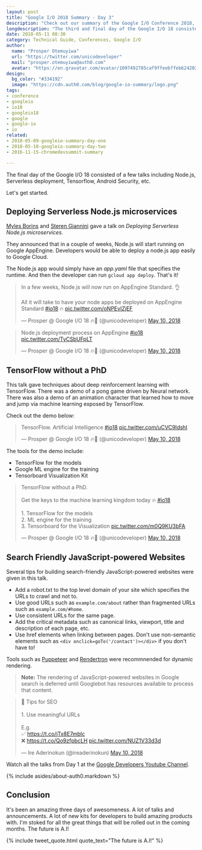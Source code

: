```yaml
---
layout: post
title: "Google I/O 2018 Summary - Day 3"
description: "Check out our summary of the Google I/O Conference 2018, Day 3."
longdescription: "The third and final day of the Google I/O 18 consisted of several talks including Node.js, Serverless deployment, Polymer, Chrome Dev Tools, Flutter and Artificial Intelligence."
date: 2018-05-11 08:30
category: Technical Guide, Conferences, Google I/O
author:
  name: "Prosper Otemuyiwa"
  url: "https://twitter.com/unicodeveloper"
  mail: "prosper.otemuyiwa@auth0.com"
  avatar: "https://en.gravatar.com/avatar/1097492785caf9ffeebffeb624202d8f?s=200"
design:
  bg_color: "#334192"
  image: "https://cdn.auth0.com/blog/google-io-summary/logo.png"
tags:
- conference
- googleio
- io18
- googleio18
- google
- google-io
- io
related:
- 2018-05-09-googleio-summary-day-one
- 2018-05-10-googleio-summary-day-two
- 2016-11-15-chromedevsummit-summary

---
```


The final day of the Google I/O 18 consisted of a few talks including Node.js, Serverless deployment, Tensorflow, Android Security, etc.

Let's get started. 

## Deploying Serverless Node.js microservices

[Myles Borins](https://twitter.com/MylesBorins) and [Steren Giannini](https://twitter.com/steren) gave a talk on _Deploying Serverless Node.js microservices_.

They announced that in a couple of weeks, Node.js will start running on Google AppEngine. Developers would be able to deploy a node.js app easily to Google Cloud. 

The Node.js app would simply have an _app.yaml_ file that specifies the runtime. And then the developer can run `gcloud app deploy`. That's it!

<blockquote class="twitter-tweet" data-lang="en"><p lang="en" dir="ltr">In a few weeks, Node.js will now run on AppEngine Standard. 👌<br><br>All it will take to have your node apps be deployed on AppEngine Standard <a href="https://twitter.com/hashtag/io18?src=hash&amp;ref_src=twsrc%5Etfw">#io18</a> 🔥 <a href="https://t.co/oNPEvIZjEF">pic.twitter.com/oNPEvIZjEF</a></p>&mdash; Prosper @ Google I/O 18 🔥🚀 (@unicodeveloper) <a href="https://twitter.com/unicodeveloper/status/994709191905308679?ref_src=twsrc%5Etfw">May 10, 2018</a></blockquote>
<script async src="https://platform.twitter.com/widgets.js" charset="utf-8"></script>

<blockquote class="twitter-tweet" data-lang="en"><p lang="en" dir="ltr">Node.js deployment process on AppEngine <a href="https://twitter.com/hashtag/io18?src=hash&amp;ref_src=twsrc%5Etfw">#io18</a> <a href="https://t.co/TyCSbUFpLT">pic.twitter.com/TyCSbUFpLT</a></p>&mdash; Prosper @ Google I/O 18 🔥🚀 (@unicodeveloper) <a href="https://twitter.com/unicodeveloper/status/994710527518502913?ref_src=twsrc%5Etfw">May 10, 2018</a></blockquote>
<script async src="https://platform.twitter.com/widgets.js" charset="utf-8"></script>

## TensorFlow without a PhD

This talk gave techniques about deep reinforcement learning with TensorFlow. There was a demo of a pong game driven by Neural network. There was also a demo of an animation character that learned how to move and jump via machine learning exposed by TensorFlow.

Check out the demo below:

<blockquote class="twitter-tweet" data-lang="en"><p lang="fr" dir="ltr">TensorFlow. Artificial Intelligence <a href="https://twitter.com/hashtag/io18?src=hash&amp;ref_src=twsrc%5Etfw">#io18</a> <a href="https://t.co/uCVC9IdshI">pic.twitter.com/uCVC9IdshI</a></p>&mdash; Prosper @ Google I/O 18 🔥🚀 (@unicodeveloper) <a href="https://twitter.com/unicodeveloper/status/994654638816223232?ref_src=twsrc%5Etfw">May 10, 2018</a></blockquote>
<script async src="https://platform.twitter.com/widgets.js" charset="utf-8"></script>

The tools for the demo include:

* TensorFlow for the models
* Google ML engine for the training
* Tensorboard Visualization Kit

<blockquote class="twitter-tweet" data-lang="en"><p lang="en" dir="ltr">TensorFlow without a PhD. <br><br>Get the keys to the machine learning kingdom today 🔥 <a href="https://twitter.com/hashtag/io18?src=hash&amp;ref_src=twsrc%5Etfw">#io18</a> <br><br>1. TensorFlow for the models <br>2. ML engine for the training<br>3. Tensorboard for the Visualization <a href="https://t.co/m0Q9KU3bFA">pic.twitter.com/m0Q9KU3bFA</a></p>&mdash; Prosper @ Google I/O 18 🔥🚀 (@unicodeveloper) <a href="https://twitter.com/unicodeveloper/status/994656270601760768?ref_src=twsrc%5Etfw">May 10, 2018</a></blockquote>
<script async src="https://platform.twitter.com/widgets.js" charset="utf-8"></script>

## Search Friendly JavaScript-powered Websites

Several tips for building search-friendly JavaScript-powered websites were given in this talk.

* Add a robot.txt to the top level domain of your site which specifies the URLs to crawl and not to.
* Use good URLs such as `example.com/about` rather than fragmented URLs such as `example.com/#home`.
* Use consistent URLs for the same page.
* Add the critical metadata such as canonical links, viewport, title and description of each page, etc.
* Use href elements when linking between pages. Don't use non-semantic elements such as `<div onclick=goTo('/contact')></div>` if you don't have to!

Tools such as [Puppeteer](https://developers.google.com/web/tools/puppeteer) and [Rendertron](https://github.com/GoogleChrome/rendertron) were recommnended for dynamic rendering.

> **Note:** The rendering of JavaScript-powered websites in Google search is deferred until Googlebot has resources available to process that content.

<blockquote class="twitter-tweet" data-lang="en"><p lang="en" dir="ltr">🌟 Tips for SEO<br><br>1. Use meaningful URLs<br><br>E.g. <br>✅ <a href="https://t.co/jTx8E7mblc">https://t.co/jTx8E7mblc</a> <br>❌ <a href="https://t.co/Qo9zfpbcLH">https://t.co/Qo9zfpbcLH</a> <a href="https://t.co/NUZ1V33d3d">pic.twitter.com/NUZ1V33d3d</a></p>&mdash; Ire Aderinokun (@ireaderinokun) <a href="https://twitter.com/ireaderinokun/status/994664766571405312?ref_src=twsrc%5Etfw">May 10, 2018</a></blockquote>
<script async src="https://platform.twitter.com/widgets.js" charset="utf-8"></script>

Watch all the talks from Day 1 at the [Google Developers Youtube Channel](https://www.youtube.com/user/GoogleDevelopers).

{% include asides/about-auth0.markdown %}


## Conclusion

It's been an amazing three days of awesomeness. A lot of talks and announcements. A lot of new kits for developers to build amazing products with. I'm stoked for all the great things that will be rolled out in the coming months. The future is A.I!

{% include tweet_quote.html quote_text="The future is A.I!" %}